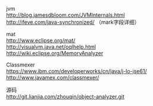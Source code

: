 jvm<br>
http://blog.jamesdbloom.com/JVMInternals.html<br>
http://ifeve.com/java-synchronized/ （mark字段详细）

mat<br>
http://www.eclipse.org/mat/<br>
http://visualvm.java.net/oqlhelp.html<br>
http://wiki.eclipse.org/MemoryAnalyzer

Classmexer<br>
https://www.ibm.com/developerworks/cn/java/j-lo-jse61/<br>
http://www.javamex.com/classmexer/

源码<br>
http://git.lianjia.com/zhouqin/object-analyzer.git
